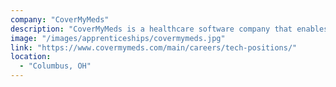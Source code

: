 ```yaml
---
company: "CoverMyMeds"
description: "CoverMyMeds is a healthcare software company that enables providers, pharmacists and their staff to fill out prior authorization (PA) requests electronically."
image: "/images/apprenticeships/covermymeds.jpg"
link: "https://www.covermymeds.com/main/careers/tech-positions/"
location:
  - "Columbus, OH"
---
```

